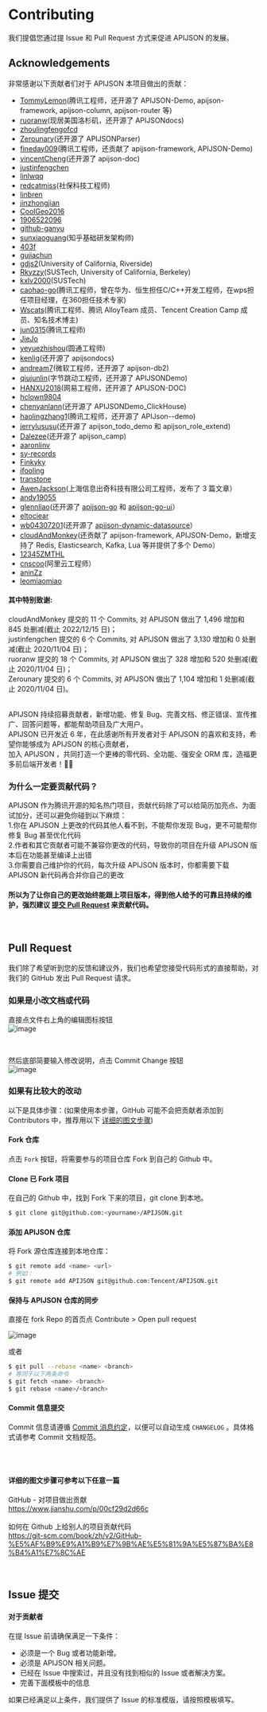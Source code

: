 # Contributing

我们提倡您通过提 Issue 和 Pull Request 方式来促进 APIJSON 的发展。


## Acknowledgements

非常感谢以下贡献者们对于 APIJSON 本项目做出的贡献：

- [TommyLemon](https://github.com/TommyLemon)(腾讯工程师，还开源了 APIJSON-Demo, apijson-framework, apijson-column, apijson-router 等)
- [ruoranw](https://github.com/ruoranw)(现居美国洛杉矶，还开源了 APIJSONdocs)
- [zhoulingfengofcd](https://github.com/zhoulingfengofcd)
- [Zerounary](https://github.com/Zerounary)(还开源了 APIJSONParser)
- [fineday009](https://github.com/fineday009)(腾讯工程师，还贡献了 apijson-framework, APIJSON-Demo)
- [vincentCheng](https://github.com/vincentCheng)(还开源了 apijson-doc)
- [justinfengchen](https://github.com/justinfengchen)
- [linlwqq](https://github.com/linlwqq)
- [redcatmiss](https://github.com/redcatmiss)(社保科技工程师)
- [linbren](https://github.com/linbren)
- [jinzhongjian](https://github.com/jinzhongjian)
- [CoolGeo2016](https://github.com/CoolGeo2016)
- [1906522096](https://github.com/1906522096)
- [github-ganyu](https://github.com/github-ganyu)
- [sunxiaoguang](https://github.com/sunxiaoguang)(知乎基础研发架构师)
- [403f](https://github.com/403f)
- [gujiachun](https://github.com/gujiachun)
- [gdjs2](https://github.com/gdjs2)(University of California, Riverside)
- [Rkyzzy](https://github.com/Rkyzzy)(SUSTech, University of California, Berkeley)
- [kxlv2000](https://github.com/kxlv2000)(SUSTech)
- [caohao-go](https://github.com/caohao-go)(腾讯工程师，曾在华为、恒生担任C/C++开发工程师，在wps担任项目经理，在360担任技术专家)
- [Wscats](https://github.com/Wscats)(腾讯工程师、腾讯 AlloyTeam 成员、Tencent Creation Camp 成员、知名技术博主)
- [jun0315](https://github.com/jun0315)(腾讯工程师)
- [JieJo](https://github.com/JieJo)
- [yeyuezhishou](https://github.com/yeyuezhishou)(圆通工程师)
- [kenlig](https://github.com/kenlig)(还开源了 apijsondocs)
- [andream7](https://github.com/andream7)(微软工程师，还开源了 apijson-db2)
- [qiujunlin](https://github.com/qiujunlin)(字节跳动工程师，还开源了 APIJSONDemo)
- [HANXU2018](https://github.com/HANXU2018)(网易工程师，还开源了 APIJSON-DOC)
- [hclown9804](https://github.com/hclown9804)
- [chenyanlann](https://github.com/chenyanlann)(还开源了 APIJSONDemo_ClickHouse)
- [haolingzhang1](https://github.com/haolingzhang1)(腾讯工程师，还开源了 APIJson--demo)
- [jerrylususu](https://github.com/jerrylususu)(还开源了 apijson_todo_demo 和 apijson_role_extend)
- [Dalezee](https://github.com/Dalezee)(还开源了 apijson_camp)
- [aaronlinv](https://github.com/aaronlinv)
- [sy-records](https://github.com/sy-records)
- [Finkyky](https://github.com/Finkyky)
- [ifooling](https://github.com/ifooling)
- [transtone](https://github.com/transtone)
- [AwenJackson](https://github.com/AwenJackson)(上海信息出奇科技有限公司工程师，发布了 3 篇文章）
- [andy19055](https://github.com/andy19055)
- [glennliao](https://github.com/glennliao)(还开源了 [apijson-go](https://github.com/glennliao/apijson-go) 和 [apijson-go-ui](https://github.com/glennliao/apijson-go-ui)）
- [eltociear](https://github.com/eltociear)
- [wb04307201](https://github.com/wb04307201)(还开源了 [apijson-dynamic-datasource](https://github.com/wb04307201/apijson-dynamic-datasource)）
- [cloudAndMonkey](https://github.com/cloudAndMonkey)(还贡献了 apijson-framework, APIJSON-Demo，新增支持了 Redis, Elasticsearch, Kafka, Lua 等并提供了多个 Demo）
- [12345ZMTHL](https://github.com/12345ZMTHL)
- [cnscoo](https://github.com/cnscoo)(阿里云工程师）
- [aninZz](https://github.com/aninZz)
- [leomiaomiao](https://github.com/leomiaomiao)

#### 其中特别致谢: <br/>
cloudAndMonkey 提交的 11 个 Commits, 对 APIJSON 做出了 1,496 增加和 845 处删减(截止 2022/12/15 日)； <br/>
justinfengchen 提交的 6 个 Commits, 对 APIJSON 做出了 3,130 增加和 0 处删减(截止 2020/11/04 日)； <br/>
ruoranw 提交的 18 个 Commits, 对 APIJSON 做出了 328 增加和 520 处删减(截止 2020/11/04 日)； <br/>
Zerounary 提交的 6 个 Commits, 对 APIJSON 做出了 1,104 增加和 1 处删减(截止 2020/11/04 日)。 <br/>

<br/>
APIJSON 持续招募贡献者，新增功能、修复 Bug、完善文档、修正错误、宣传推广、回答问题等，都能帮助项目及广大用户。 <br/>
APIJSON 已开发近 6 年，在此感谢所有开发者对于 APIJSON 的喜欢和支持，希望你能够成为 APIJSON 的核心贡献者， <br/>
加入 APIJSON ，共同打造一个更棒的零代码、全功能、强安全 ORM 库，造福更多前后端开发者！🍾🎉

### 为什么一定要贡献代码？
APIJSON 作为腾讯开源的知名热门项目，贡献代码除了可以给简历加亮点、为面试加分，还可以避免你碰到以下麻烦： <br/>
1.你在 APIJSON 上更改的代码其他人看不到，不能帮你发现 Bug，更不可能帮你修复 Bug 甚至优化代码 <br/>
2.作者和其它贡献者可能不兼容你更改的代码，导致你的项目在升级 APIJSON 版本后在功能甚至编译上出错 <br/>
3.你需要自己维护你的代码，每次升级 APIJSON 版本时，你都需要下载 APIJSON 新代码再合并你自己的更改 <br/>
#### 所以为了让你自己的更改始终能跟上项目版本，得到他人给予的可靠且持续的维护，强烈建议 [提交 Pull Request](/CONTRIBUTING.md#pull-request) 来贡献代码。

​             

##  Pull Request

我们除了希望听到您的反馈和建议外，我们也希望您接受代码形式的直接帮助，对我们的 GitHub 发出 Pull Request 请求。

### 如果是小改文档或代码

直接点文件右上角的编辑图标按钮 <br/> 
![image](https://user-images.githubusercontent.com/5738175/130585672-8bd49ae5-2978-4ad6-a7a6-de0a0c2d0b68.png)

<br/>

然后底部简要输入修改说明，点击 Commit Change 按钮 <br/> 
![image](https://user-images.githubusercontent.com/5738175/130586073-4a6aea74-3c88-4cd9-9c93-ffaba1270ab8.png)


### 如果有比较大的改动

以下是具体步骤：(如果使用本步骤，GitHub 可能不会把贡献者添加到 Contributors 中，推荐用以下 [详细的图文步骤](https://github.com/Tencent/APIJSON/blob/master/CONTRIBUTING.md#%E8%AF%A6%E7%BB%86%E7%9A%84%E5%9B%BE%E6%96%87%E6%AD%A5%E9%AA%A4%E5%8F%AF%E5%8F%82%E8%80%83%E4%BB%A5%E4%B8%8B%E4%BB%BB%E6%84%8F%E4%B8%80%E7%AF%87))

#### Fork 仓库

点击 `Fork` 按钮，将需要参与的项目仓库 Fork 到自己的 Github 中。

#### Clone 已 Fork 项目

在自己的 Github 中，找到 Fork 下来的项目，git clone 到本地。

```bash
$ git clone git@github.com:<yourname>/APIJSON.git
```

#### 添加 APIJSON 仓库

将 Fork 源仓库连接到本地仓库：

```bash
$ git remote add <name> <url>
# 例如：
$ git remote add APIJSON git@github.com:Tencent/APIJSON.git
```

#### 保持与 APIJSON 仓库的同步

直接在 fork Repo 的首页点 Contribute > Open pull request

![image](https://user-images.githubusercontent.com/5738175/131776033-74caf279-ebbf-45f1-a9c1-beff937a87fb.png)

或者
```bash
$ git pull --rebase <name> <branch>
# 等同于以下两条命令
$ git fetch <name> <branch>
$ git rebase <name>/<branch>
```

#### Commit 信息提交

Commit 信息请遵循 [Commit 消息约定](./CONTRIBUTING_COMMIT.md)，以便可以自动生成 `CHANGELOG` 。具体格式请参考 Commit 文档规范。

<br/><br/>
 
#### 详细的图文步骤可参考以下任意一篇
GitHub - 对项目做出贡献 <br/>
https://www.jianshu.com/p/00cf29d2d66c
<br/><br/>
如何在 Github 上给别人的项目贡献代码 <br/>
https://git-scm.com/book/zh/v2/GitHub-%E5%AF%B9%E9%A1%B9%E7%9B%AE%E5%81%9A%E5%87%BA%E8%B4%A1%E7%8C%AE


​                       

## Issue 提交

#### 对于贡献者

在提 Issue 前请确保满足一下条件：

- 必须是一个 Bug 或者功能新增。
- 必须是 APIJSON 相关问题。
- 已经在 Issue 中搜索过，并且没有找到相似的 Issue 或者解决方案。
- 完善下面模板中的信息

如果已经满足以上条件，我们提供了 Issue 的标准模版，请按照模板填写。
